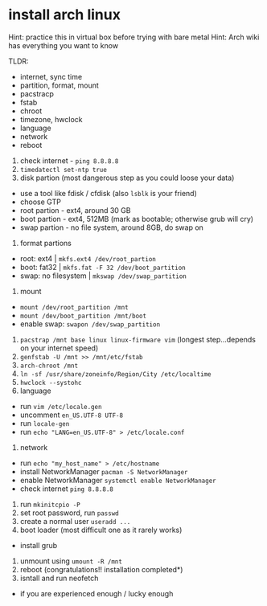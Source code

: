 # install arch linux

Hint: practice this in virtual box before trying with bare metal
Hint: Arch wiki has everything you want to know

TLDR:
  - internet, sync time
  - partition, format, mount
  - pacstracp
  - fstab
  - chroot
  - timezone, hwclock
  - language
  - network
  - reboot


1. check internet - `ping 8.8.8.8`
1. `timedatectl set-ntp true`
1. disk partion (most dangerous step as you could loose your data)
  - use a tool like fdisk / cfdisk (also `lsblk` is your friend)
  - choose GTP
  - root partion - ext4, around 30 GB
  - boot partion - ext4, 512MB (mark as bootable; otherwise grub will cry)
  - swap partion - no file system, around 8GB, do swap on
1. format partions
  - root: ext4 | `mkfs.ext4 /dev/root_partion`
  - boot: fat32 | `mkfs.fat -F 32 /dev/boot_partition`
  - swap: no filesystem | `mkswap /dev/swap_partition`
1. mount
  - `mount /dev/root_partition /mnt`
  - `mount /dev/boot_partition /mnt/boot`
  - enable swap: `swapon /dev/swap_partition`
1. `pacstrap /mnt base linux linux-firmware vim` (longest step...depends on your internet speed)
1. `genfstab -U /mnt >> /mnt/etc/fstab`
1. `arch-chroot /mnt`
1. `ln -sf /usr/share/zoneinfo/Region/City /etc/localtime`
1. `hwclock --systohc`
1. language
  - run `vim /etc/locale.gen`
  - uncomment `en_US.UTF-8 UTF-8`
  - run `locale-gen`
  - run `echo "LANG=en_US.UTF-8" > /etc/locale.conf`
1. network
  - run `echo "my_host_name" > /etc/hostname`
  - install NetworkManager `pacman -S NetworkManager`
  - enable NetworkManager `systemctl enable NetworkManager`
  - check internet `ping 8.8.8.8`
1. run `mkinitcpio -P`
1. set root password, run `passwd`
1. create a normal user `useradd ...`
1. boot loader (most difficult one as it rarely works)
  - install grub
1. unmount using `umount -R /mnt`
1. reboot (congratulations!! installation completed*)
1. isntall and run neofetch



* if you are experienced enough / lucky enough




